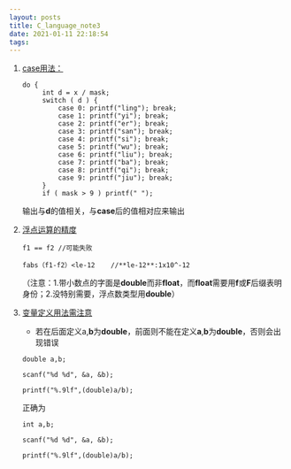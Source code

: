```yaml
---
layout: posts
title: C_language_note3
date: 2021-01-11 22:18:54
tags:
---
```


1. <u>case用法：</u>

   ```
   do {
   		int d = x / mask;
   		switch ( d ) {
   			case 0: printf("ling"); break;
   			case 1: printf("yi"); break;
   			case 2: printf("er"); break;
   			case 3: printf("san"); break;
   			case 4: printf("si"); break;
   			case 5: printf("wu"); break;
   			case 6: printf("liu"); break;
   			case 7: printf("ba"); break;
   			case 8: printf("qi"); break;
   			case 9: printf("jiu"); break;
   		}
   		if ( mask > 9 ) printf(" ");
   ```

   输出与**d**的值相关，与**case**后的值相对应来输出

2. <u>浮点运算的精度</u>

   ```
   f1 == f2 //可能失败
   ```

   ```
   fabs（f1-f2）<le-12	//**le-12**:1x10^-12
   ```

   （注意：1.带小数点的字面是**double**而非**float**，而**float**需要用**f**或**F**后缀表明身份；2.没特别需要，浮点数类型用**double**）

3. <u>变量定义用法需注意</u>

   - 若在后面定义a,**b**为**double**，前面则不能在定义**a**,**b**为**double**，否则会出现错误

   ```
   double a,b;
   
   scanf("%d %d", &a, &b);
   
   printf("%.9lf",(double)a/b);
   ```

   正确为

   ```
   int a,b;
   	
   scanf("%d %d", &a, &b);
   
   printf("%.9lf",(double)a/b);
   ```

   